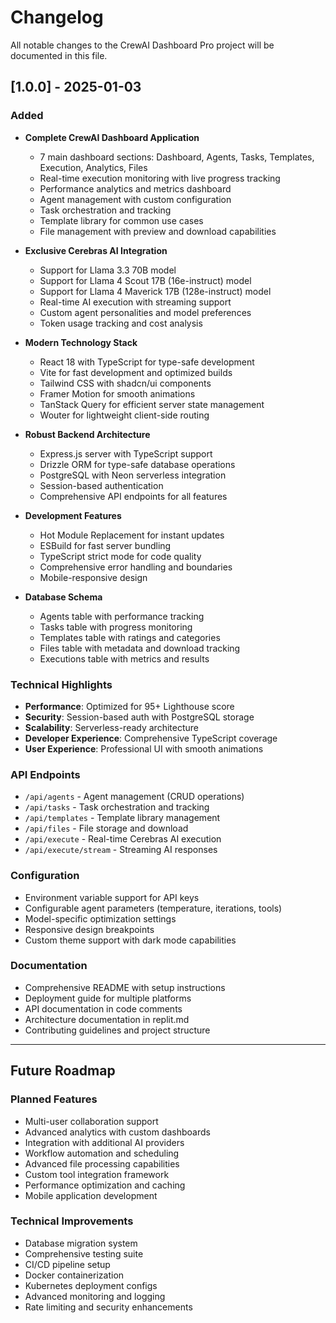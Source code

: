 # Changelog

All notable changes to the CrewAI Dashboard Pro project will be documented in this file.

## [1.0.0] - 2025-01-03

### Added
- **Complete CrewAI Dashboard Application**
  - 7 main dashboard sections: Dashboard, Agents, Tasks, Templates, Execution, Analytics, Files
  - Real-time execution monitoring with live progress tracking
  - Performance analytics and metrics dashboard
  - Agent management with custom configuration
  - Task orchestration and tracking
  - Template library for common use cases
  - File management with preview and download capabilities

- **Exclusive Cerebras AI Integration**
  - Support for Llama 3.3 70B model
  - Support for Llama 4 Scout 17B (16e-instruct) model
  - Support for Llama 4 Maverick 17B (128e-instruct) model
  - Real-time AI execution with streaming support
  - Custom agent personalities and model preferences
  - Token usage tracking and cost analysis

- **Modern Technology Stack**
  - React 18 with TypeScript for type-safe development
  - Vite for fast development and optimized builds
  - Tailwind CSS with shadcn/ui components
  - Framer Motion for smooth animations
  - TanStack Query for efficient server state management
  - Wouter for lightweight client-side routing

- **Robust Backend Architecture**
  - Express.js server with TypeScript support
  - Drizzle ORM for type-safe database operations
  - PostgreSQL with Neon serverless integration
  - Session-based authentication
  - Comprehensive API endpoints for all features

- **Development Features**
  - Hot Module Replacement for instant updates
  - ESBuild for fast server bundling
  - TypeScript strict mode for code quality
  - Comprehensive error handling and boundaries
  - Mobile-responsive design

- **Database Schema**
  - Agents table with performance tracking
  - Tasks table with progress monitoring
  - Templates table with ratings and categories
  - Files table with metadata and download tracking
  - Executions table with metrics and results

### Technical Highlights
- **Performance**: Optimized for 95+ Lighthouse score
- **Security**: Session-based auth with PostgreSQL storage
- **Scalability**: Serverless-ready architecture
- **Developer Experience**: Comprehensive TypeScript coverage
- **User Experience**: Professional UI with smooth animations

### API Endpoints
- `/api/agents` - Agent management (CRUD operations)
- `/api/tasks` - Task orchestration and tracking
- `/api/templates` - Template library management
- `/api/files` - File storage and download
- `/api/execute` - Real-time Cerebras AI execution
- `/api/execute/stream` - Streaming AI responses

### Configuration
- Environment variable support for API keys
- Configurable agent parameters (temperature, iterations, tools)
- Model-specific optimization settings
- Responsive design breakpoints
- Custom theme support with dark mode capabilities

### Documentation
- Comprehensive README with setup instructions
- Deployment guide for multiple platforms
- API documentation in code comments
- Architecture documentation in replit.md
- Contributing guidelines and project structure

---

## Future Roadmap

### Planned Features
- Multi-user collaboration support
- Advanced analytics with custom dashboards
- Integration with additional AI providers
- Workflow automation and scheduling
- Advanced file processing capabilities
- Custom tool integration framework
- Performance optimization and caching
- Mobile application development

### Technical Improvements
- Database migration system
- Comprehensive testing suite
- CI/CD pipeline setup
- Docker containerization
- Kubernetes deployment configs
- Advanced monitoring and logging
- Rate limiting and security enhancements